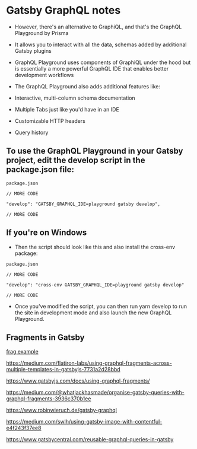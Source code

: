 # Gatsby GraphQL notes
* However, there's an alternative to GraphiQL, and that's the GraphQL Playground by Prisma
* It allows you to interact with all the data, schemas added by additional Gatsby plugins
* GraphQL Playground uses components of GraphiQL under the hood but is essentially a more powerful GraphQL IDE that enables better development workflows
* The GraphQL Playground also adds additional features like:

* Interactive, multi-column schema documentation
* Multiple Tabs just like you'd have in an IDE
* Customizable HTTP headers
* Query history

## To use the GraphQL Playground in your Gatsby project, edit the develop script in the package.json file:

`package.json`

```
// MORE CODE

"develop": "GATSBY_GRAPHQL_IDE=playground gatsby develop",

// MORE CODE
```

## If you're on Windows
* Then the script should look like this and also install the cross-env package:

`package.json`

```
// MORE CODE

"develop": "cross-env GATSBY_GRAPHQL_IDE=playground gatsby develop"

// MORE CODE
```

* Once you've modified the script, you can then run yarn develop to run the site in development mode and also launch the new GraphQL Playground.

## Fragments in Gatsby

[frag example](https://github.com/cryic/fragment-blog-example/tree/master/src/data)

https://medium.com/flatiron-labs/using-graphql-fragments-across-multiple-templates-in-gatsbyjs-7731a2d28bbd

https://www.gatsbyjs.com/docs/using-graphql-fragments/

https://medium.com/@whatjackhasmade/organise-gatsby-queries-with-graphql-fragments-3936c370b1ee

https://www.robinwieruch.de/gatsby-graphql

https://medium.com/swlh/using-gatsby-image-with-contentful-e4f243f37ee8

https://www.gatsbycentral.com/reusable-graphql-queries-in-gatsby
